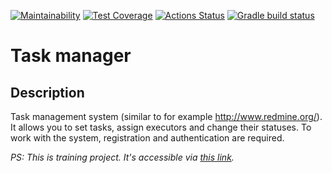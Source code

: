 [![Maintainability](https://api.codeclimate.com/v1/badges/96d1e3f3eadd7583945a/maintainability)](https://codeclimate.com/github/mynameiskatherine/java-project-99/maintainability)
[![Test Coverage](https://api.codeclimate.com/v1/badges/96d1e3f3eadd7583945a/test_coverage)](https://codeclimate.com/github/mynameiskatherine/java-project-99/test_coverage)
[![Actions Status](https://github.com/mynameiskatherine/java-project-99/actions/workflows/hexlet-check.yml/badge.svg)](https://github.com/mynameiskatherine/java-project-99/actions)
[![Gradle build status](https://github.com/mynameiskatherine/java-project-99/actions/workflows/my-build-checks.yml/badge.svg)](https://github.com/mynameiskatherine/java-project-99/actions)

# Task manager

## Description
Task management system (similar to for example http://www.redmine.org/). It allows you to set tasks, assign executors and change their statuses. To work with the system, registration and authentication are required.

*PS: This is training project. It's accessible via [this link](https://java-project-99-quwy.onrender.com).*


